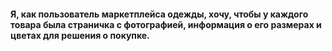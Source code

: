 #### Я, как пользователь маркетплейса одежды, хочу, чтобы у каждого товара была страничка с фотографией, информация о его размерах и цветах для решения о покупке.